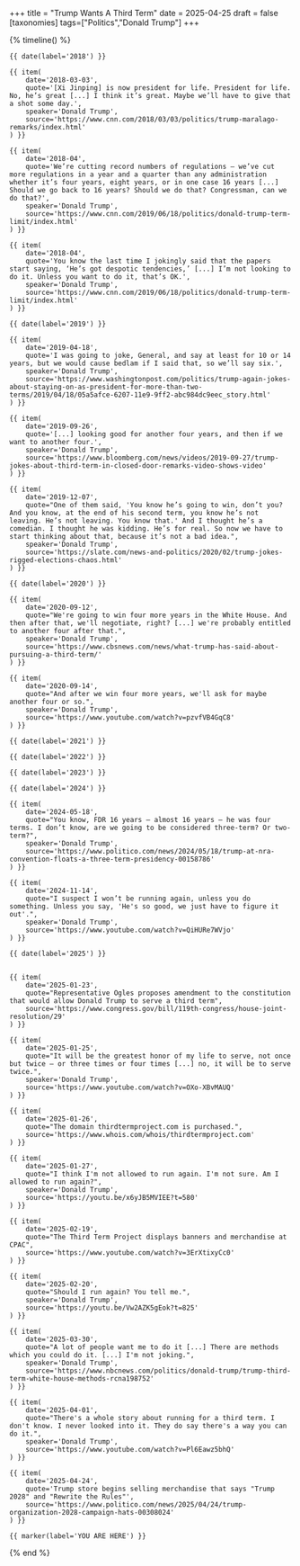 +++
title = "Trump Wants A Third Term"
date = 2025-04-25
draft = false
[taxonomies]
tags=["Politics","Donald Trump"]
+++

{% timeline() %}
    
    {{ date(label='2018') }}

    {{ item(
        date='2018-03-03',
        quote='[Xi Jinping] is now president for life. President for life. No, he’s great [...] I think it’s great. Maybe we’ll have to give that a shot some day.', 
        speaker='Donald Trump',
        source='https://www.cnn.com/2018/03/03/politics/trump-maralago-remarks/index.html'
    ) }}

    {{ item(
        date='2018-04',
        quote='We’re cutting record numbers of regulations – we’ve cut more regulations in a year and a quarter than any administration whether it’s four years, eight years, or in one case 16 years [...] Should we go back to 16 years? Should we do that? Congressman, can we do that?', 
        speaker='Donald Trump',
        source='https://www.cnn.com/2019/06/18/politics/donald-trump-term-limit/index.html'
    ) }}

    {{ item(
        date='2018-04',
        quote='You know the last time I jokingly said that the papers start saying, ‘He’s got despotic tendencies,’ [...] I’m not looking to do it. Unless you want to do it, that’s OK.', 
        speaker='Donald Trump',
        source='https://www.cnn.com/2019/06/18/politics/donald-trump-term-limit/index.html'
    ) }}

    {{ date(label='2019') }}

    {{ item(
        date='2019-04-18',
        quote='I was going to joke, General, and say at least for 10 or 14 years, but we would cause bedlam if I said that, so we’ll say six.', 
        speaker='Donald Trump',
        source='https://www.washingtonpost.com/politics/trump-again-jokes-about-staying-on-as-president-for-more-than-two-terms/2019/04/18/05a5afce-6207-11e9-9ff2-abc984dc9eec_story.html'
    ) }}

    {{ item(
        date='2019-09-26',
        quote='[...] looking good for another four years, and then if we want to another four.', 
        speaker='Donald Trump',
        source='https://www.bloomberg.com/news/videos/2019-09-27/trump-jokes-about-third-term-in-closed-door-remarks-video-shows-video'
    ) }}

    {{ item(
        date='2019-12-07',
        quote="One of them said, 'You know he’s going to win, don’t you? And you know, at the end of his second term, you know he’s not leaving. He’s not leaving. You know that.' And I thought he’s a comedian. I thought he was kidding. He’s for real. So now we have to start thinking about that, because it’s not a bad idea.", 
        speaker='Donald Trump',
        source='https://slate.com/news-and-politics/2020/02/trump-jokes-rigged-elections-chaos.html'
    ) }}

    {{ date(label='2020') }}

    {{ item(
        date='2020-09-12',
        quote="We're going to win four more years in the White House. And then after that, we'll negotiate, right? [...] we're probably entitled to another four after that.", 
        speaker='Donald Trump',
        source='https://www.cbsnews.com/news/what-trump-has-said-about-pursuing-a-third-term/'
    ) }}

    {{ item(
        date='2020-09-14',
        quote="And after we win four more years, we'll ask for maybe another four or so.", 
        speaker='Donald Trump',
        source='https://www.youtube.com/watch?v=pzvfVB4GqC8'
    ) }}

    {{ date(label='2021') }}

    {{ date(label='2022') }}

    {{ date(label='2023') }}

    {{ date(label='2024') }}

    {{ item(
        date='2024-05-18',
        quote="You know, FDR 16 years — almost 16 years — he was four terms. I don’t know, are we going to be considered three-term? Or two-term?", 
        speaker='Donald Trump',
        source='https://www.politico.com/news/2024/05/18/trump-at-nra-convention-floats-a-three-term-presidency-00158786'
    ) }}

    {{ item(
        date='2024-11-14',
        quote="I suspect I won’t be running again, unless you do something. Unless you say, 'He's so good, we just have to figure it out'.", 
        speaker='Donald Trump',
        source='https://www.youtube.com/watch?v=QiHURe7WVjo'
    ) }}

    {{ date(label='2025') }}


    {{ item(
        date='2025-01-23',
        quote="Representative Ogles proposes amendment to the constitution that would allow Donald Trump to serve a third term", 
        source='https://www.congress.gov/bill/119th-congress/house-joint-resolution/29'
    ) }}

    {{ item(
        date='2025-01-25',
        quote="It will be the greatest honor of my life to serve, not once but twice — or three times or four times [...] no, it will be to serve twice.", 
        speaker='Donald Trump',
        source='https://www.youtube.com/watch?v=OXo-XBvMAUQ'
    ) }}

    {{ item(
        date='2025-01-26',
        quote="The domain thirdtermproject.com is purchased.", 
        source='https://www.whois.com/whois/thirdtermproject.com'
    ) }}

    {{ item(
        date='2025-01-27',
        quote="I think I'm not allowed to run again. I'm not sure. Am I allowed to run again?", 
        speaker='Donald Trump',
        source='https://youtu.be/x6yJB5MVIEE?t=580'
    ) }}

    {{ item(
        date='2025-02-19',
        quote="The Third Term Project displays banners and merchandise at CPAC", 
        source='https://www.youtube.com/watch?v=3ErXtixyCc0'
    ) }}

    {{ item(
        date='2025-02-20',
        quote="Should I run again? You tell me.", 
        speaker='Donald Trump',
        source='https://youtu.be/Vw2AZK5gEok?t=825'
    ) }}

    {{ item(
        date='2025-03-30',
        quote="A lot of people want me to do it [...] There are methods which you could do it. [...] I'm not joking.", 
        speaker='Donald Trump',
        source='https://www.nbcnews.com/politics/donald-trump/trump-third-term-white-house-methods-rcna198752'
    ) }}

    {{ item(
        date='2025-04-01',
        quote="There's a whole story about running for a third term. I don't know. I never looked into it. They do say there's a way you can do it.", 
        speaker='Donald Trump',
        source='https://www.youtube.com/watch?v=Pl6Eawz5bhQ'
    ) }}

    {{ item(
        date='2025-04-24',
        quote='Trump store begins selling merchandise that says "Trump 2028" and "Rewrite the Rules"', 
        source='https://www.politico.com/news/2025/04/24/trump-organization-2028-campaign-hats-00308024'
    ) }}

    {{ marker(label='YOU ARE HERE') }}

{% end %}
